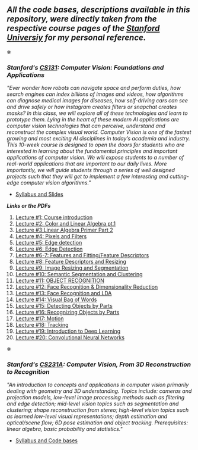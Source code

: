 ## *All the code bases, descriptions available in this repository, were directly taken from the respective course pages of the [Stanford Universiy](https://www.stanford.edu/) for my personal reference.*

❄
### *Stanford's [CS131](http://vision.stanford.edu/teaching/cs131_fall2021/index.html): Computer Vision: Foundations and Applications*

*"Ever wonder how robots can navigate space and perform duties, how search engines can index billions of images and videos, how algorithms can diagnose medical images for diseases, how self-driving cars can see and drive safely or how instagram creates filters or snapchat creates masks? In this class, we will explore all of these technologies and learn to prototype them. Lying in the heart of these modern AI applications are computer vision technologies that can perceive, understand and reconstruct the complex visual world. Computer Vision is one of the fastest growing and most exciting AI disciplines in today’s academia and industry. This 10-week course is designed to open the doors for students who are interested in learning about the fundamental principles and important applications of computer vision. We will expose students to a number of real-world applications that are important to our daily lives. More importantly, we will guide students through a series of well designed projects such that they will get to implement a few interesting and cutting-edge computer vision algorithms."*

* [Syllabus and Slides](http://vision.stanford.edu/teaching/cs131_fall2021/syllabus.html)

***Links or the PDFs***

1. [Lecture #1: Course introduction](https://nbviewer.jupyter.org/github/StanfordVL/cs131_notes/blob/master/lecture01/lecture01.pdf)
2. [Lecture #2: Color and Linear Algebra pt.1](https://nbviewer.jupyter.org/github/StanfordVL/cs131_notes/blob/master/lecture02/lecture02.pdf)
3. [Lecture #3:Linear Algebra Primer Part 2](https://nbviewer.jupyter.org/github/StanfordVL/cs131_notes/blob/master/lecture03/lecture03.pdf)
4. [Lecture #4: Pixels and Filters](https://nbviewer.jupyter.org/github/StanfordVL/cs131_notes/blob/master/lecture04/lecture04.pdf)
5. [Lecture #5: Edge detection](https://nbviewer.jupyter.org/github/StanfordVL/cs131_notes/blob/master/lecture05/lecture05.pdf)
6. [Lecture #6: Edge Detection](https://nbviewer.jupyter.org/github/StanfordVL/cs131_notes/blob/master/lecture06/lecture06.pdf)
7. [Lecture #6-7: Features and Fitting/Feature Descriptors](https://nbviewer.jupyter.org/github/StanfordVL/cs131_notes/blob/master/lecture07/lecture07.pdf)
8. [Lecture #8: Feature Descriptors and Resizing](https://nbviewer.jupyter.org/github/StanfordVL/cs131_notes/blob/master/lecture08/lecture08.pdf)
9. [Lecture #9: Image Resizing and Segmentation](https://nbviewer.jupyter.org/github/StanfordVL/cs131_notes/blob/master/lecture09/lecture09.pdf)
10. [Lecture #10: Semantic Segmentation and Clustering](https://nbviewer.jupyter.org/github/StanfordVL/cs131_notes/blob/master/lecture10/lecture10.pdf)
11. [Lecture #11: OBJECT RECOGNITION](https://nbviewer.jupyter.org/github/StanfordVL/cs131_notes/blob/master/lecture11/lecture11.pdf)
12. [Lecture #12: Face Recognition & Dimensionality Reduction](https://nbviewer.jupyter.org/github/StanfordVL/cs131_notes/blob/master/lecture12/lecture12.pdf)
13. [Lecture #13: Face Recognition and LDA](https://nbviewer.jupyter.org/github/StanfordVL/cs131_notes/blob/master/lecture13/lecture13.pdf)
14. [Lecture #14: Visual Bag of Words](https://nbviewer.jupyter.org/github/StanfordVL/cs131_notes/blob/master/lecture14/lecture14.pdf)
15. [Lecture #15: Detecting Objects by Parts](https://nbviewer.jupyter.org/github/StanfordVL/cs131_notes/blob/master/lecture15/lecture15.pdf)
16. [Lecture #16: Recognizing Objects by Parts](https://nbviewer.jupyter.org/github/StanfordVL/cs131_notes/blob/master/lecture16/lecture16.pdf)
17. [Lecture #17: Motion](https://nbviewer.jupyter.org/github/StanfordVL/cs131_notes/blob/master/lecture17/lecture17.pdf)
18. [Lecture #18: Tracking](https://nbviewer.jupyter.org/github/StanfordVL/cs131_notes/blob/master/lecture18/lecture18.pdf)
19. [Lecture #19: Introduction to Deep Learning](https://nbviewer.jupyter.org/github/StanfordVL/cs131_notes/blob/master/lecture19/lecture19.pdf)
20. [Lecture #20: Convolutional Neural Networks](https://nbviewer.jupyter.org/github/StanfordVL/cs131_notes/blob/master/lecture20/Lecture%2020.pdf)

❄
### *Stanford's [CS231A](https://web.stanford.edu/class/cs231a/): Computer Vision, From 3D Reconstruction to Recognition*

*"An introduction to concepts and applications in computer vision primarily dealing with geometry and 3D understanding. Topics include: cameras and projection models, low-level image processing methods such as filtering and edge detection; mid-level vision topics such as segmentation and clustering; shape reconstruction from stereo; high-level vision topics such as learned low-level visual representations; depth estimation and optical/scene flow; 6D pose estimation and object tracking. Prerequisites: linear algebra, basic probability and statistics."*

* [Syllabus and Code bases](https://web.stanford.edu/class/cs231a/syllabus.html)
